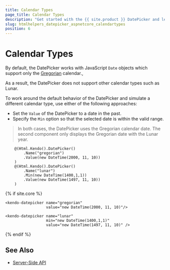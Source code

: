 ```yaml
---
title: Calendar Types
page_title: Calendar Types
description: "Get started with the {{ site.product }} DatePicker and learn how to work around the default calendar type implementation and simulate other calendar types."
slug: htmlhelpers_datepicker_aspnetcore_calendartypes
position: 6
---
```


# Calendar Types

By default, the DatePicker works with JavaScript `Date` objects which support only the [Gregorian](https://en.wikipedia.org/wiki/Gregorian_calendar) calendar.,

As a result, the DatePicker does not support other calendar types such as Lunar.

To work around the default behavior of the DatePicker and simulate a different calendar type, use either of the following approaches:

* Set the `Value` of the DatePicker to a date in the past.
* Specify the `Min` option so that the selected date is within the valid range.

> In both cases, the DatePicker uses the Gregorian calendar date. The second component only displays the Gregorian date with the Lunar year.

```HtmlHelper
    @(Html.Kendo().DatePicker()
        .Name("gregorian")
        .Value(new DateTime(2000, 11, 10))
    )
    @(Html.Kendo().DatePicker()
        .Name("lunar")
        .Min(new DateTime(1400,1,1))
        .Value(new DateTime(1497, 11, 10))
    )
```
{% if site.core %}
```TagHelper
<kendo-datepicker name="gregorian"
                  value="new DateTime(2000, 11, 10)"/>

<kendo-datepicker name="lunar"
                  min="new DateTime(1400,1,1)"
                  value="new DateTime(1497, 11, 10)" />
```
{% endif %}

## See Also

* [Server-Side API](/api/datepicker)
